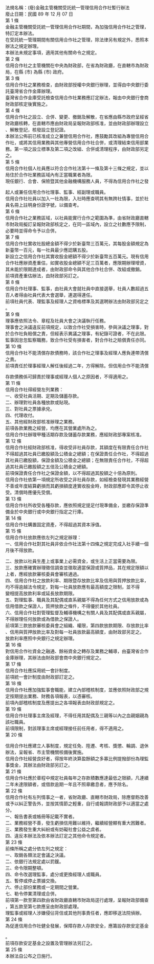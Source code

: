 法規名稱：(廢)金融主管機關受託統一管理信用合作社暫行辦法  
廢止日期：民國 89 年 12 月 07 日  
第 1 條  
金融主管機關受託統一管理信用合作社期間，為加強信用合作社之管理，  
特訂定本辦法。  
在受託統一管理期間有關信用合作社之管理，除法律另有規定外，悉照本  
辦法之規定辦理。  
本辦法未規定事項，適用其他有關命令之規定。  
第 2 條  
信用合作社之主管機關在中央為財政部，在省為財政廳，在直轄市為財政  
局，在縣 (市) 為縣 (市) 政府。  
第 3 條  
信用合作社之業務檢查，由財政部授權中央銀行辦理，並得由中央銀行委  
託臺灣省合作金庫辦理。  
臺灣省合作金庫受託檢查信用合作社業務應訂定辦法，報由中央銀行會商  
財政部核定後實施之。  
第 4 條  
信用合作社之設立、合併、變更、撤銷及解散，在省應由縣市政府呈經省  
財政廳核轉，在直轄市應由財政局呈報財政部核准，並由財政部辦理設立  
、解散登記，核發設立登記證。  
本辦法公佈前已核准成立之兼營信用合作社，應鼓勵其改組為專營信用合  
作社，或將其信用業務與其他專營信用合作社合併，或清理結束信用部業  
務。第一項之設立標準及第二項之改組、合併或清理程序，由財政部另定  
之。  
第 5 條  
信用合作社個人社員應以符合合作社法第十一條及第十三條之規定，並以  
局住於合作社業務區域內有正當職業者為限。  
現任銀行、合會、保險暨其他金融機構服務人員，不得為信用合作社之發  


起人或兼任信用合作社理事、監事、經副理或職員。  
信用合作社社員以加入一社為限，入社時應查明其有無跨社情事，並於社  
員名冊上註明身份證字號，以備查考。  
第 6 條  
信用合作社之業務區域，以社員能實行合作之範圍為準，由省財政廳直轄  
市財政局擬訂呈報財政部核定之，在同一區域內，設立之社數應予限制，  
必要時並得命令予以合併。  
第 7 條  
信用合作社實收社股總金額不得少於新臺幣三百萬元，其每股金額規定為  
新臺幣一百元，每一社員最少應認購五股。  
新設立之信用合作社其實收股金總額不得少於新臺幣五百萬元。現有信用  
合作社應辦資產重估，如實收股金總額不足三百萬者，應限期辦理增資，  
其未能於限期達成者，由財政部命令與其他合作社合併、改組或撤銷。  
前項資產重估辦法，由財政部另訂之。  
第 8 條  
信用合作社理事、監事，由社員大會就社員中直接選舉，社員人數超過五  
百人者得由社員代表大會選舉，連選得連任。  
前項社員代表、理監事及經理人之資格標準及其選聘辦法由財政部另定之  
。  
第 9 條  
理事應依照法令、章程及社員大會之決議執行任務。  
理事會之決議違反前項規定，以致合作社受損害時，參與決議之理事，對  
於合作社負賠償之責，但經表示異議之理事，有紀錄可證者，不在此限。  
監事因怠忽監察職務，致合作社受有損害者，對合作社之賠償責任亦同。  
第 10 條  
信用合作社不能清償存款債務時，該合作社之理事及經理人應負連帶清償  
之責。  
前項責任於理事經理人解任後經過二年，方得解除。但信用合作不能清償  


存款債務係可歸責於理事或經理人個人之原因者，不得適用之。  
第 11 條  
信用合作社得經營左列業務：  
一、收受社員活期、定期及儲蓄存款。  
二、辦理對社員各種放款或貼現。  
三、對社員之票據承兌。  
四、代理收付。  
五、其他經財政部核准辦理之業務。  
前項各款業務之經營，均應在其營業處所為之。  
信用合作社辦理甲種活期存款及儲蓄存款業務，應經財政部專案核准。  
第 12 條  
信用合作社經財政部核准，得收受非社員存款，其額度在有限責任合作社  
不得超過其社員已繳股額及公積金之總額；在保證責任合作社，不得超過  
其社員已繳股額，保證金額及公積金之總額；在無限責任合作社，不得超  
過其社員已繳股額之五倍及公積金之總額。  
前項保證責任合作社之保證金額，以不得超過其股額之十倍為原則。  
信用合作社依第一項規定所收受之非社員存款，如經檢查發現其業務經營  
不善或年度結算虧損而其虧損額度達實收股金時，財政部應即令其停止收  
受。清償時應優先受償。  
第 13 條  
信用合作社所收受各種存款，應依照規定提足付現準備金，並繳存保證準  
備金於中央銀行或中央銀行指定之行庫。  
第 14 條  
信用合作社購置固定資產，不得超過其資本淨值。  
第 15 條  
信用合作社放款應依左列之規定辦理：  
一、信用合作社對其社員非依合作社法第十四條之規定完成入社手續一個  
月後不得放款。  


二、放款以社員生產上或事業上必需資金，或生活上正當需要為限。  
三、放款應確實辦理徵信調查並徵取適當保證或質押品，其在規定限額以  
上者，應經放款審核委員會審核通過。  
四、信用合作社之放款利率、期限暨存放款比率及信用與質押放款比率，  
均不得逾越法令規定，對每一社員放款應有最高額度之限制，並不得  
變相提高放款利率或延長放款期限。  
五、對理監事、職員及其配偶或直系親屬不得為任何方式之信用放款或為  
信用借款之保證人，質押放款之條件，不得優於其他社員。  
六、信用合作社對管理監督及輔導機構之有關人員及其配偶或直系親屬，  
不得辦理任何放款或為借款之保證人。  
前項第三款放款審核委員會之組織、權限，第四款放款期限、存放款比率  
、信用與質押放款比率及對每一社員放款最高額度，由財政部另定之。  
放款利率應照中央銀行之規定辦理。  
第 16 條  
對信用合作社資金之融通、餘裕資金之轉存及業務之輔導，由臺灣省合作  
金庫辦理，其辦法由財政部會商中央銀行規定之。  
第 17 條  
信用合作社應採用統一會計制度。  
前項統一會計制度由財政部訂定之。  
第 18 條  
信用合作社應加強監事會職能，建立內部稽核制度，並應依照財政部之規  
定按期提出業務、財務各項報表，以憑審核。  
前項內部稽核制度及應提出之各項報表由財政部規定之。  
第 19 條  
信用合作社理事主席及經理，不得任用其配偶及三親等以內之血親姻親為  
該社職員。  
前項限制，對該理事主席或經理接任前任用者，得不適用之。  
第 20 條  


信用合作社應建立人事制度，規定任免、陞遷、考核、獎懲、輪調、退休  
辦法，呈報省、市主管機關核備後實施。  
信用合作社經營良好者，得按年終決算盈餘額之多寡比例提撥部份為理監  
事獎金，其辦法由財政部另訂之。  
第 21 條  
信用合作社應於章程中規定社員每年之存款積數應達最低之限額，凡連續  
二年未達限額者，或借款逾期一年且不照章繳息者，應予除名。  
第 22 條  
信用合作社有左列情事之一者，省財政廳、直轄市財政局，除應督飭改善  
或予以糾正警告外，並按其情節之輕重，自行或報請財政部予以適當之處  
分。  
一、報告書表或帳冊等記載不實者。  
二、業務經營不善，發生虧損信用難以維持，繼續經營顯有重大困難者。  
三、業務發生重大糾紛或有妨礙社會公益之虞者。  
四、違反本辦法及依本辦法訂定之其他命令規定者。  
第 23 條  
前條所稱之處分依左列之規定：  
一、取銷各類法定會議之決議。  
二、依銀行法規定處以罰鍰。  
三、命令限期整頓。  
四、命令改選理監事，處分或更換經理人或職員。  
五、暫停或停止票據交換。  
六、停止部份業務或一定期間之營業。  
七、勒令停業清理或合併。  
前項第一款至第四款由省財政廳直轄市財政局逕行處理，呈報財政部備查  
，第五款至第七款應呈由財政部處理。  
理監事或經理人涉嫌侵佔背信或其他刑事責任者，應即移送法院偵辦。  
第 24 條  
為促進信用合作社健全發展，保障存款人存款安全，應籌設存款安定基金  


。  
前項存款安定基金之設置及管理辦法另訂之。  
第 25 條  
本辦法自公布之日施行。  


